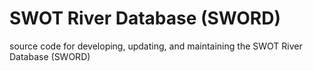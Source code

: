# SWOT River Database (SWORD)
source code for developing, updating, and maintaining the SWOT River Database (SWORD)
